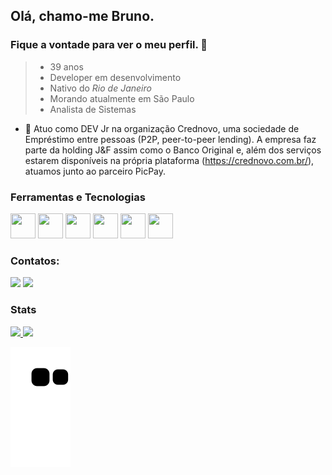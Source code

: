 ## Olá, chamo-me Bruno.
### Fique a vontade para ver o meu perfil. 👋

> * 39 anos
> * Developer em desenvolvimento
> * Nativo do *Rio de Janeiro*
> * Morando atualmente em São Paulo
> * Analista de Sistemas 

- 🔭 Atuo como DEV Jr na organização Crednovo, uma sociedade de Empréstimo entre pessoas (P2P, peer-to-peer lending). A empresa faz parte da holding J&F assim como o Banco Original e, além dos serviços estarem disponíveis na própria plataforma (https://crednovo.com.br/), atuamos junto ao parceiro PicPay.


### Ferramentas e Tecnologias

<div class="row">
  <img src="https://cdn.jsdelivr.net/gh/devicons/devicon/icons/git/git-original.svg" width="40" height="40"/> 
  <img src="https://cdn.jsdelivr.net/gh/devicons/devicon/icons/javascript/javascript-plain.svg" width="40" height="40"/>
  <img src="https://cdn.jsdelivr.net/gh/devicons/devicon/icons/nodejs/nodejs-original.svg" width="40" height="40"/>
  <img src="https://cdn.jsdelivr.net/gh/devicons/devicon/icons/java/java-original-wordmark.svg" width="40" height="40"/>
  <img src="https://cdn.jsdelivr.net/gh/devicons/devicon/icons/mysql/mysql-original-wordmark.svg" width="40" height="40"/>
  <img src="https://cdn.jsdelivr.net/gh/devicons/devicon/icons/spring/spring-original-wordmark.svg" width="40" height="40"/>
</div>


<!-- 
### Estou aprendendo

<img src="https://cdn.jsdelivr.net/gh/devicons/devicon/icons/java/java-original.svg" width="40" height="40"/> <img src="https://cdn.jsdelivr.net/gh/devicons/devicon/icons/linux/linux-original.svg" width="40" height="40"/>
 -->


### Contatos:

<div>
<a href = "mailto:brunoadsjp@gmail.com"><img src="https://img.shields.io/badge/Gmail-D14836?style=for-the-badge&logo=gmail&logoColor=white" target="_blank"></a>
<a href="https://www.linkedin.com/in/bruno-santos-97281549/" target="_blank"><img src="https://img.shields.io/badge/-LinkedIn-%230077B5?style=for-the-badge&logo=linkedin&logoColor=white" target="_blank"></a>   
</div>


### Stats
<div>
<a href="https://github.com/brunosansp">
<img height="180em" src="https://github-readme-stats.vercel.app/api/top-langs/?username=brunosansp&layout=compact&langs_count=7&theme=dracula"/>
<img height="180em" src="https://github-readme-stats.vercel.app/api?username=brunosansp&show_icons=true&theme=dracula&include_all_commits=true&count_private=true"/>
</div>

![Snake animation](https://github.com/brunosansp/brunosansp/blob/output/github-contribution-grid-snake.svg)
  
  
  
  
<!--

Here are some ideas to get you started:

- 🔭 I’m currently working on ...
- 🌱 I’m currently learning ...
- 👯 I’m looking to collaborate on ...
- 🤔 I’m looking for help with ...
- 💬 Ask me about ...
- 📫 How to reach me: ...
- 😄 Pronouns: ...
- ⚡ Fun fact: ...
-->
